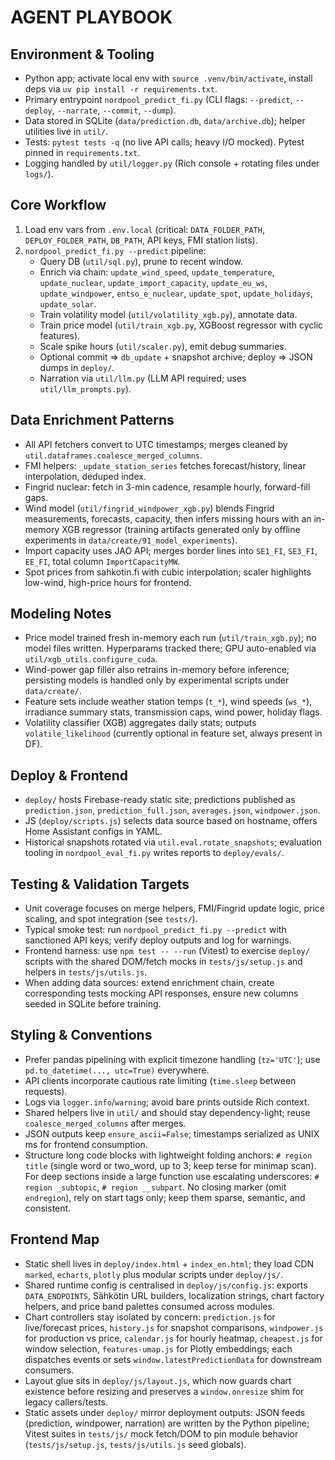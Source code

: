 # AGENT PLAYBOOK

## Environment & Tooling
- Python app; activate local env with `source .venv/bin/activate`, install deps via `uv pip install -r requirements.txt`.
- Primary entrypoint `nordpool_predict_fi.py` (CLI flags: `--predict`, `--deploy`, `--narrate`, `--commit`, `--dump`).
- Data stored in SQLite (`data/prediction.db`, `data/archive.db`); helper utilities live in `util/`.
- Tests: `pytest tests -q` (no live API calls; heavy I/O mocked). Pytest pinned in `requirements.txt`.
- Logging handled by `util/logger.py` (Rich console + rotating files under `logs/`).

## Core Workflow
1. Load env vars from `.env.local` (critical: `DATA_FOLDER_PATH`, `DEPLOY_FOLDER_PATH`, `DB_PATH`, API keys, FMI station lists).
2. `nordpool_predict_fi.py --predict` pipeline:
   - Query DB (`util/sql.py`), prune to recent window.
   - Enrich via chain: `update_wind_speed`, `update_temperature`, `update_nuclear`, `update_import_capacity`, `update_eu_ws`, `update_windpower`, `entso_e_nuclear`, `update_spot`, `update_holidays`, `update_solar`.
   - Train volatility model (`util/volatility_xgb.py`), annotate data.
   - Train price model (`util/train_xgb.py`, XGBoost regressor with cyclic features).
   - Scale spike hours (`util/scaler.py`), emit debug summaries.
   - Optional commit ⇒ `db_update` + snapshot archive; deploy ⇒ JSON dumps in `deploy/`.
   - Narration via `util/llm.py` (LLM API required; uses `util/llm_prompts.py`).

## Data Enrichment Patterns
- All API fetchers convert to UTC timestamps; merges cleaned by `util.dataframes.coalesce_merged_columns`.
- FMI helpers: `_update_station_series` fetches forecast/history, linear interpolation, deduped index.
- Fingrid nuclear: fetch in 3-min cadence, resample hourly, forward-fill gaps.
- Wind model (`util/fingrid_windpower_xgb.py`) blends Fingrid measurements, forecasts, capacity, then infers missing hours with an in-memory XGB regressor (training artifacts generated only by offline experiments in `data/create/91_model_experiments`).
- Import capacity uses JAO API; merges border lines into `SE1_FI`, `SE3_FI`, `EE_FI`, total column `ImportCapacityMW`.
- Spot prices from sahkotin.fi with cubic interpolation; scaler highlights low-wind, high-price hours for frontend.

## Modeling Notes
- Price model trained fresh in-memory each run (`util/train_xgb.py`); no model files written. Hyperparams tracked there; GPU auto-enabled via `util/xgb_utils.configure_cuda`.
- Wind-power gap filler also retrains in-memory before inference; persisting models is handled only by experimental scripts under `data/create/`.
- Feature sets include weather station temps (`t_*`), wind speeds (`ws_*`), irradiance summary stats, transmission caps, wind power, holiday flags.
- Volatility classifier (XGB) aggregates daily stats; outputs `volatile_likelihood` (currently optional in feature set, always present in DF).

## Deploy & Frontend
- `deploy/` hosts Firebase-ready static site; predictions published as `prediction.json`, `prediction_full.json`, `averages.json`, `windpower.json`.
- JS (`deploy/scripts.js`) selects data source based on hostname, offers Home Assistant configs in YAML.
- Historical snapshots rotated via `util.eval.rotate_snapshots`; evaluation tooling in `nordpool_eval_fi.py` writes reports to `deploy/evals/`.

## Testing & Validation Targets
- Unit coverage focuses on merge helpers, FMI/Fingrid update logic, price scaling, and spot integration (see `tests/`).
- Typical smoke test: run `nordpool_predict_fi.py --predict` with sanctioned API keys; verify deploy outputs and log for warnings.
- Frontend harness: use `npm test -- --run` (Vitest) to exercise `deploy/` scripts with the shared DOM/fetch mocks in `tests/js/setup.js` and helpers in `tests/js/utils.js`.
- When adding data sources: extend enrichment chain, create corresponding tests mocking API responses, ensure new columns seeded in SQLite before training.

## Styling & Conventions
- Prefer pandas pipelining with explicit timezone handling (`tz='UTC'`); use `pd.to_datetime(..., utc=True)` everywhere.
- API clients incorporate cautious rate limiting (`time.sleep` between requests).
- Logs via `logger.info`/`warning`; avoid bare prints outside Rich context.
- Shared helpers live in `util/` and should stay dependency-light; reuse `coalesce_merged_columns` after merges.
- JSON outputs keep `ensure_ascii=False`; timestamps serialized as UNIX ms for frontend consumption.
- Structure long code blocks with lightweight folding anchors: `# region title` (single word or two_word, up to 3; keep terse for minimap scan). For deep sections inside a large function use escalating underscores: `# region _subtopic`, `# region __subpart`. No closing marker (omit `endregion`), rely on start tags only; keep them sparse, semantic, and consistent.

## Frontend Map
- Static shell lives in `deploy/index.html` + `index_en.html`; they load CDN `marked`, `echarts`, `plotly` plus modular scripts under `deploy/js/`.
- Shared runtime config is centralised in `deploy/js/config.js`: exports `DATA_ENDPOINTS`, Sähkötin URL builders, localization strings, chart factory helpers, and price band palettes consumed across modules.
- Chart controllers stay isolated by concern: `prediction.js` for live/forecast prices, `history.js` for snapshot comparisons, `windpower.js` for production vs price, `calendar.js` for hourly heatmap, `cheapest.js` for window selection, `features-umap.js` for Plotly embeddings; each dispatches events or sets `window.latestPredictionData` for downstream consumers.
- Layout glue sits in `deploy/js/layout.js`, which now guards chart existence before resizing and preserves a `window.onresize` shim for legacy callers/tests.
- Static assets under `deploy/` mirror deployment outputs: JSON feeds (prediction, windpower, narration) are written by the Python pipeline; Vitest suites in `tests/js/` mock fetch/DOM to pin module behavior (`tests/js/setup.js`, `tests/js/utils.js` seed globals).
